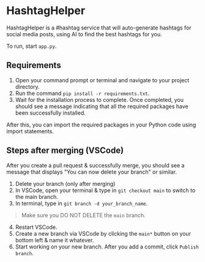 # HashtagHelper

HashtagHelper is a #hashtag service that will auto-generate hashtags for social media posts, using AI to find the best hashtags for you.

To run, start `app.py`.

## Requirements
1. Open your command prompt or terminal and navigate to your project directory.
2. Run the command `pip install -r requirements.txt`.
3. Wait for the installation process to complete. Once completed, you should see a message indicating that all the required packages have been successfully installed.

After this, you can import the required packages in your Python code using import statements.

## Steps after merging (VSCode)
After you create a pull request & successfully merge, you should see a message that displays "You can now delete your branch" or similar.

1. Delete your branch (only after merging)
2. In VSCode, open your terminal & type in `git checkout main` to switch to the main branch.
3. In terminal, type in `git branch -d your_branch_name`. 
> Make sure you DO NOT DELETE the `main` branch. 
4. Restart VSCode.
5. Create a new branch via VSCode by clicking the `main*` button on your bottom left & name it whatever.
6. Start working on your new branch. After you add a commit, click `Publish branch`.